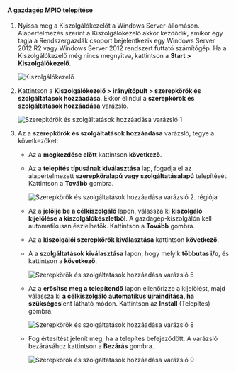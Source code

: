 #### <a name="to-install-mpio-on-the-host"></a>A gazdagép MPIO telepítése
1. Nyissa meg a Kiszolgálókezelőt a Windows Server-állomáson. Alapértelmezés szerint a Kiszolgálókezelő akkor kezdődik, amikor egy tagja a Rendszergazdák csoport bejelentkezik egy Windows Server 2012 R2 vagy Windows Server 2012 rendszert futtató számítógép. Ha a Kiszolgálókezelő még nincs megnyitva, kattintson a **Start > Kiszolgálókezelő**.
   
    ![Kiszolgálókezelő](./media/storsimple-install-mpio-windows-server/IC740997.png)
2. Kattintson a **Kiszolgálókezelő > irányítópult > szerepkörök és szolgáltatások hozzáadása**. Ekkor elindul a **szerepkörök és szolgáltatások hozzáadása** varázsló.
   
    ![Szerepkörök és szolgáltatások hozzáadása varázsló 1](./media/storsimple-install-mpio-windows-server/IC740998.png)
3. Az a **szerepkörök és szolgáltatások hozzáadása** varázsló, tegye a következőket:
   
   * Az a **megkezdése előtt** kattintson **következő**.
   * Az a **telepítés típusának kiválasztása** lap, fogadja el az alapértelmezett **szerepköralapú vagy szolgáltatásalapú** telepítését. Kattintson a **Tovább** gombra.
     
       ![Szerepkörök és szolgáltatások hozzáadása varázsló 2. régiója](./media/storsimple-install-mpio-windows-server/IC740999.png)
   * Az a **jelölje be a célkiszolgáló** lapon, válassza ki **kiszolgáló kijelölése a kiszolgálókészletből**. A gazdagép-kiszolgálón kell automatikusan észlelhetők. Kattintson a **Tovább** gombra.
   * Az a **kiszolgálói szerepkörök kiválasztása** kattintson **következő**.
   * A a **szolgáltatások kiválasztása** lapon, hogy melyik **többutas i/o**, és kattintson a **következő**.
     
       ![Szerepkörök és szolgáltatások hozzáadása varázsló 5](./media/storsimple-install-mpio-windows-server/IC741000.png)
   * Az a **erősítse meg a telepítendő** lapon ellenőrizze a kijelölést, majd válassza ki **a célkiszolgáló automatikus újraindítása, ha szükséges**lent látható módon. Kattintson az **Install** (Telepítés) gombra.
     
       ![Szerepkörök és szolgáltatások hozzáadása varázsló 8](./media/storsimple-install-mpio-windows-server/IC741001.png)
   * Fog értesítést jelenít meg, ha a telepítés befejeződött. A varázsló bezárásához kattintson a **Bezárás** gombra.
     
       ![Szerepkörök és szolgáltatások hozzáadása varázsló 9](./media/storsimple-install-mpio-windows-server/IC741002.png)

